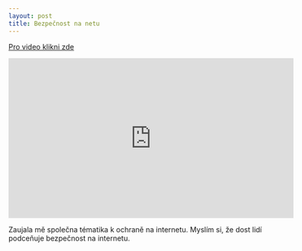 ```yaml
---
layout: post
title: Bezpečnost na netu
---
```


<a href="https://www.youtube.com/watch?v=ogxG3zRaxTw">Pro video klikni zde</a>

<iframe width="560" height="315" src="https://www.youtube.com/watch?v=ogxG3zRaxTw" frameborder="0" allowfullscreen></iframe>

Zaujala mě společna tématika k ochraně na internetu. Myslím si, že dost lidí podceňuje bezpečnost na internetu.

